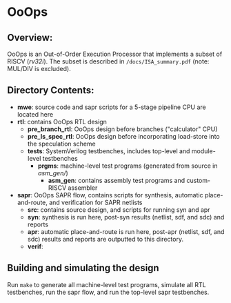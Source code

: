 # OoOps

## Overview:
OoOps is an Out-of-Order Execution Processor that implements a subset of RISCV (*rv32i*). The subset is described in `/docs/ISA_summary.pdf` (note: MUL/DIV is excluded).

## Directory Contents: 
- **mwe**: source code and sapr scripts for a 5-stage pipeline CPU are located here 
- **rtl**: contains OoOps RTL design 
    - **pre_branch_rtl**: OoOps design before branches ("calculator" CPU)
    - **pre_ls_spec_rtl**: OoOps design before incorporating load-store into the speculation scheme
    - **tests**: SystemVerilog testbenches, includes top-level and module-level testbenches
      - **prgms**: machine-level test programs (generated from source in *asm_gen/*)
        - **asm_gen**: contains assembly test programs and custom-RISCV assembler
- **sapr**: OoOps SAPR flow, contains scripts for synthesis, automatic place-and-route, and verification for SAPR netlists
    - **src**: contains source design, and scripts for running syn and apr   
    - **syn**: synthesis is run here, post-syn results (netlist, sdf, and sdc) and reports 
    - **apr**: automatic place-and-route is run here, post-apr (netlist, sdf, and sdc) results and reports are outputted to this directory.
    - **verif**: 

## Building and simulating the design 
Run `make` to generate all machine-level test programs, simulate all RTL testbenches, run the sapr flow, and run the top-level sapr testbenches.




    
 